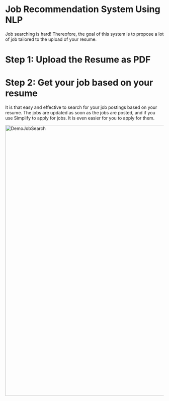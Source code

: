 # Job Recommendation System Using NLP

Job searching is hard! Thereofore, the goal of this system is to propose a lot of job tailored to the upload of your resume. 

# Step 1: Upload the Resume as PDF 
# Step 2: Get your job based on your resume 

It is that easy and effective to search for your job postings based on your resume. The jobs are updated as soon as the jobs are posted, and if you use Simplify to apply for jobs. It is even easier for you to apply for them.

<img width="860" alt="DemoJobSearch" src="https://github.com/BrianTruong23/job_recommendation/assets/40693511/d6860f70-cf0f-45a9-932d-131c7f65742a">
